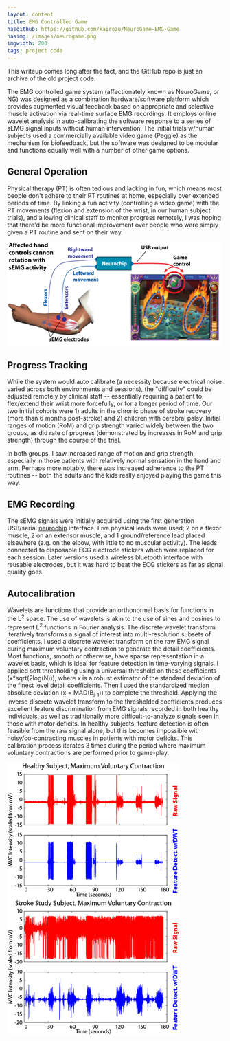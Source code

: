 ```yaml
---
layout: content
title: EMG Controlled Game
hasgithub: https://github.com/kairozu/NeuroGame-EMG-Game
hasimg: /images/neurogame.png
imgwidth: 200
tags: project code
---
```

<span class="italics">This writeup comes long after the fact, and the GitHub repo is just an archive of the old project code.</span> 

The EMG controlled game system (affectionately known as NeuroGame, or NG) was designed as a combination hardware/software platform which provides augmented visual feedback based on appropriate and selective muscle activation via real-time surface EMG recordings. It employs online wavelet analysis in auto-calibrating the software response to a series of sEMG signal inputs without human intervention. The initial trials w/human subjects used a commercially available video game (Peggle) as the mechanism for biofeedback, but the software was designed to be modular and functions equally well with a number of other game options.

<div class="spacerClear"></div>

## General Operation
Physical therapy (PT) is often tedious and lacking in fun, which means most people don't adhere to their PT routines at home, especially over extended periods of time. By linking a fun activity (controlling a video game) with the PT movements (flexion and extension of the wrist, in our human subject trials), and allowing clinical staff to monitor progress remotely, I was hoping that there'd be more functional improvement over people who were simply given a PT routine and sent on their way.

<div class="spacerClear"></div>

<a href="/images/neurogame-diagram.png"><img class="imageCenter" src="/images/neurogame-diagram.png" width=500 alt="general NG operation"/></a>

<div class="spacerClear"></div>

## Progress Tracking
While the system would auto calibrate (a necessity because electrical noise varied across both environments and sessions), the "difficulty" could be adjusted remotely by clinical staff -- essentially requiring a patient to flex/extend their wrist more forcefully, or for a longer period of time. Our two initial cohorts were 1) adults in the chronic phase of stroke recovery (more than 6 months post-stroke) and 2) children with cerebral palsy. Initial ranges of motion (RoM) and grip strength varied widely between the two groups, as did rate of progress (demonstrated by increases in RoM and grip strength) through the course of the trial.

In both groups, I saw increased range of motion and grip strength, especially in those patients with relatively normal sensation in the hand and arm. Perhaps more notably, there was increased adherence to the PT routines -- both the adults and the kids really enjoyed playing the game this way.

## EMG Recording
The sEMG signals were initially acquired using the first generation USB/serial <a href="http://csne-erc.org/research-dissemination/neurochip">neurochip</a> interface. Five physical leads were used; 2 on a flexor muscle, 2 on an extensor muscle, and 1 ground/reference lead placed elsewhere (e.g. on the elbow, with little to no muscular activity). The leads connected to disposable ECG electrode stickers which were replaced for each session. Later versions used a wireless bluetooth interface with reusable electrodes, but it was hard to beat the ECG stickers as far as signal quality goes.

## Autocalibration
Wavelets are functions that provide an orthonormal basis for functions in the L<sup>2</sup> space. The use of wavelets is akin to the use of sines and cosines to represent L<sup>2</sup> functions in Fourier analysis. The discrete wavelet transform iteratively transforms a signal of interest into multi-resolution subsets of coefficients. I used a discrete wavelet transform on the raw EMG signal during maximum voluntary contraction to generate the detail coefficients. Most functions, smooth or otherwise, have sparse representation in a wavelet basis, which is ideal for feature detection in time-varying signals. I applied soft thresholding using a universal threshold on these coefficients (x*sqrt(2log(N))), where x is a robust estimator of the standard deviation of the finest level detail coefficients. Then I used the standardized median absolute deviation (x = MAD(B<sub>j-1</sub>)) to complete the threshold. Applying the inverse discrete wavelet transform to the thresholded coefficients produces excellent feature discrimination from EMG signals recorded in both healthy individuals, as well as traditionally more difficult-to-analyze signals seen in those with motor deficits. In healthy subjects, feature detection is often feasible from the raw signal alone, but this becomes impossible with noisy/co-contracting muscles in patients with motor deficits. This calibration process iterates 3 times during the period where maximum voluntary contractions are performed prior to game-play.  

<div class="flexBox">
	<a href="/images/mvc-healthy.png"><img width="400" src="/images/mvc-healthy.png" alt="max voluntary contraction healthy" /></a>
	<a href="/images/mvc-stroke.png"><img width="400" src="/images/mvc-stroke.png" alt="max voluntary contraction post-stroke"/></a>
</div>

